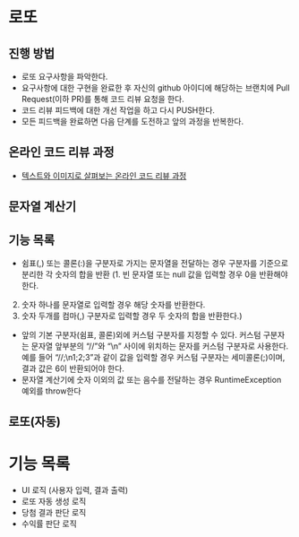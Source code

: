 # 로또
## 진행 방법
* 로또 요구사항을 파악한다.
* 요구사항에 대한 구현을 완료한 후 자신의 github 아이디에 해당하는 브랜치에 Pull Request(이하 PR)를 통해 코드 리뷰 요청을 한다.
* 코드 리뷰 피드백에 대한 개선 작업을 하고 다시 PUSH한다.
* 모든 피드백을 완료하면 다음 단계를 도전하고 앞의 과정을 반복한다.

## 온라인 코드 리뷰 과정
* [텍스트와 이미지로 살펴보는 온라인 코드 리뷰 과정](https://github.com/next-step/nextstep-docs/tree/master/codereview)

## 문자열 계산기 
## 기능 목록
* 쉼표(,) 또는 콜론(:)을 구분자로 가지는 문자열을 전달하는 경우 구분자를 기준으로 분리한 각 숫자의 합을 반환
(1. 빈 문자열 또는 null 값을 입력할 경우 0을 반환해야 한다.
 2. 숫자 하나를 문자열로 입력할 경우 해당 숫자를 반환한다.
 3. 숫자 두개를 컴마(,) 구분자로 입력할 경우 두 숫자의 합을 반환한다.)
 * 앞의 기본 구분자(쉼표, 콜론)외에 커스텀 구분자를 지정할 수 있다. 커스텀 구분자는 문자열 앞부분의 “//”와 “\n” 사이에 위치하는 문자를 커스텀 구분자로 사용한다. 예를 들어 “//;\n1;2;3”과 같이 값을 입력할 경우 커스텀 구분자는 세미콜론(;)이며, 결과 값은 6이 반환되어야 한다.
 * 문자열 계산기에 숫자 이외의 값 또는 음수를 전달하는 경우 RuntimeException 예외를 throw한다
 
 ## 로또(자동)
 # 기능 목록
 * UI 로직 (사용자 입력, 결과 출력) 
 * 로또 자동 생성 로직
 * 당첨 결과 판단 로직 
 * 수익률 판단 로직 